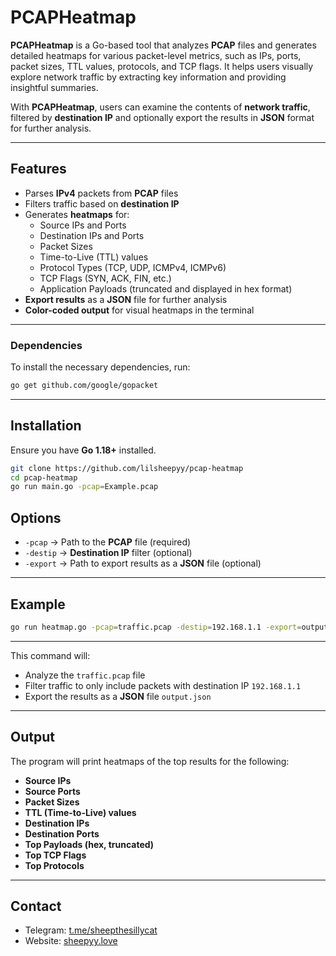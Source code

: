# PCAPHeatmap

**PCAPHeatmap** is a Go-based tool that analyzes **PCAP** files and generates detailed heatmaps for various packet-level metrics, such as IPs, ports, packet sizes, TTL values, protocols, and TCP flags. It helps users visually explore network traffic by extracting key information and providing insightful summaries.

With **PCAPHeatmap**, users can examine the contents of **network traffic**, filtered by **destination IP** and optionally export the results in **JSON** format for further analysis.

---

## Features

- Parses **IPv4** packets from **PCAP** files  
- Filters traffic based on **destination IP**  
- Generates **heatmaps** for:
  - Source IPs and Ports  
  - Destination IPs and Ports  
  - Packet Sizes  
  - Time-to-Live (TTL) values  
  - Protocol Types (TCP, UDP, ICMPv4, ICMPv6)  
  - TCP Flags (SYN, ACK, FIN, etc.)  
  - Application Payloads (truncated and displayed in hex format)  
- **Export results** as a **JSON** file for further analysis  
- **Color-coded output** for visual heatmaps in the terminal

---

### Dependencies

To install the necessary dependencies, run:

```sh
go get github.com/google/gopacket
```

---

## Installation

Ensure you have **Go 1.18+** installed.

```sh
git clone https://github.com/lilsheepyy/pcap-heatmap
cd pcap-heatmap
go run main.go -pcap=Example.pcap
```

## Options

- `-pcap` → Path to the **PCAP** file (required)
- `-destip` → **Destination IP** filter (optional)
- `-export` → Path to export results as a **JSON** file (optional)

---

## Example

```sh
go run heatmap.go -pcap=traffic.pcap -destip=192.168.1.1 -export=output.json
```
---

This command will:

- Analyze the `traffic.pcap` file
- Filter traffic to only include packets with destination IP `192.168.1.1`
- Export the results as a **JSON** file `output.json`

---

## Output

The program will print heatmaps of the top results for the following:

- **Source IPs**
- **Source Ports**
- **Packet Sizes**
- **TTL (Time-to-Live) values**
- **Destination IPs**
- **Destination Ports**
- **Top Payloads (hex, truncated)**
- **Top TCP Flags**
- **Top Protocols**

---

## Contact

- Telegram: [t.me/sheepthesillycat](https://t.me/sheepthesillycat)
- Website: [sheepyy.love](https://sheepyy.love)
